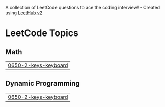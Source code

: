 A collection of LeetCode questions to ace the coding interview! - Created using [LeetHub v2](https://github.com/arunbhardwaj/LeetHub-2.0)
<!---LeetCode Topics Start-->
# LeetCode Topics
## Math
|  |
| ------- |
| [0650-2-keys-keyboard](https://github.com/Dharma4641/LeetCode/tree/master/0650-2-keys-keyboard) |
## Dynamic Programming
|  |
| ------- |
| [0650-2-keys-keyboard](https://github.com/Dharma4641/LeetCode/tree/master/0650-2-keys-keyboard) |
<!---LeetCode Topics End-->